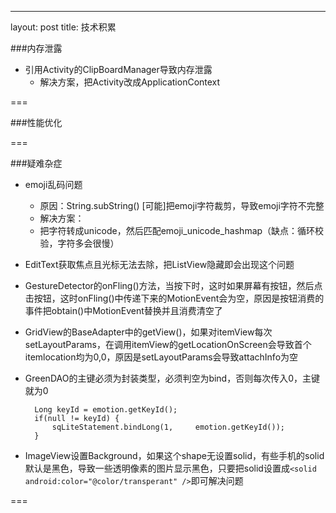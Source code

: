 ---
layout: post
title: 技术积累

###内存泄露
* 引用Activity的ClipBoardManager导致内存泄露
	* 解决方案，把Activity改成ApplicationContext
	
===

###性能优化


===

###疑难杂症
* emoji乱码问题
	* 原因：String.subString() [可能]把emoji字符裁剪，导致emoji字符不完整
	* 解决方案：
	* 把字符转成unicode，然后匹配emoji_unicode_hashmap（缺点：循环校验，字符多会很慢）
* EditText获取焦点且光标无法去除，把ListView隐藏即会出现这个问题
* GestureDetector的onFling()方法，当按下时，这时如果屏幕有按钮，然后点击按钮，这时onFling()中传递下来的MotionEvent会为空，原因是按钮消费的事件把obtain()中MotionEvent替换并且消费清空了
* GridView的BaseAdapter中的getView()，如果对itemView每次setLayoutParams，在调用itemView的getLocationOnScreen会导致首个itemlocation均为0,0，原因是setLayoutParams会导致attachInfo为空
* GreenDAO的主键必须为封装类型，必须判空为bind，否则每次传入0，主键就为0
    	
    	Long keyId = emotion.getKeyId();
    	if(null != keyId) {
    		sqLiteStatement.bindLong(1, 	emotion.getKeyId());
		}
* ImageView设置Background，如果这个shape无设置solid，有些手机的solid默认是黑色，导致一些透明像素的图片显示黑色，只要把solid设置成`<solid android:color="@color/transperant" />`即可解决问题
	
===

